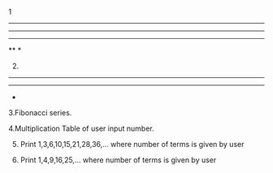 1
*****
****
***
**
*

2.
*****
 *** 
  *   
  
3.Fibonacci series.

4.Multiplication Table of user input number.

5. Print 1,3,6,10,15,21,28,36,...  where number of terms is given by user

6. Print 1,4,9,16,25,... where number of terms is given by user
